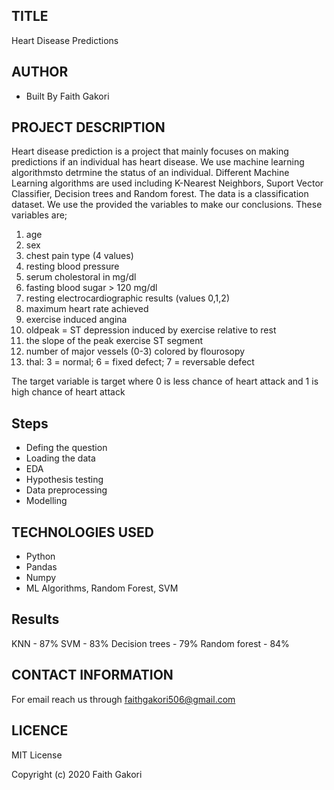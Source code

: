 ##  TITLE
 Heart Disease Predictions

## AUTHOR
 * Built By Faith Gakori

## PROJECT DESCRIPTION
 Heart disease prediction is a project that mainly focuses on making predictions if an individual has heart disease. We use machine learning algorithmsto detrmine the status of an individual. Different Machine Learning algorithms are used including K-Nearest Neighbors, Suport Vector Classifier, Decision trees and Random forest. The data is a classification dataset. We use the provided the variables to make our conclusions.
 These variables are;
 1) age
 2) sex
 3) chest pain type (4 values)
 4) resting blood pressure
 5) serum cholestoral in mg/dl
 6) fasting blood sugar > 120 mg/dl
 7) resting electrocardiographic results (values 0,1,2)
 8) maximum heart rate achieved
 9) exercise induced angina
 10) oldpeak = ST depression induced by exercise relative to rest
 11) the slope of the peak exercise ST segment
 12) number of major vessels (0-3) colored by flourosopy
 13) thal: 3 = normal; 6 = fixed defect; 7 = reversable defect
 
 The target variable is target where 0 is less chance of heart attack and 1 is high chance of heart attack

## Steps
*   Defing the question
*   Loading the data
*   EDA
*   Hypothesis testing
*   Data preprocessing
*   Modelling

## TECHNOLOGIES USED
* Python
* Pandas
* Numpy
* ML Algorithms, Random Forest, SVM

## Results 
 KNN - 87%
 SVM - 83%
 Decision trees - 79%
 Random forest - 84%

## CONTACT INFORMATION
 For email reach us through faithgakori506@gmail.com

## LICENCE
MIT License

Copyright (c) 2020 Faith Gakori

